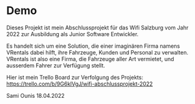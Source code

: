 # Demo

Dieses Projekt ist mein Abschlussprojekt für das Wifi Salzburg vom Jahr 2022 zur Ausbildung als Junior Software Entwickler. 

Es handelt sich um eine Solution, die einer imaginären Firma namens VRentals dabei hilft, ihre Fahrzeuge, Kunden und Personal zu verwalten.
VRentals ist also eine Firma, die Fahrzeuge aller Art vermietet, und ausserdem Fahrer zur Verfügung stellt.

Hier ist mein Trello Board zur Verfolgung des Projekts:
https://trello.com/b/9G6klVgJ/wifi-abschlussprojekt-2022

Sami Ounis 18.04.2022
